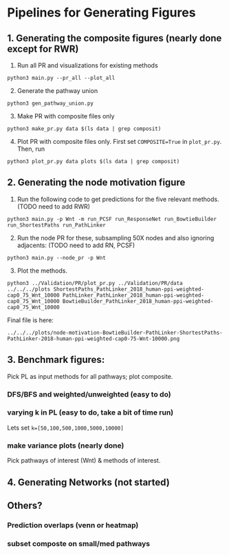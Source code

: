 # Pipelines for Generating Figures

## 1. Generating the composite figures (nearly done except for RWR)

1. Run all PR and visualizations for existing methods

```
python3 main.py --pr_all --plot_all
````

2. Generate the pathway union

```
python3 gen_pathway_union.py
```

3. Make PR with composite files only

```
python3 make_pr.py data $(ls data | grep composit)
```

4. Plot PR with composite files only. First set `COMPOSITE=True` in `plot_pr.py`. Then, run

```
python3 plot_pr.py data plots $(ls data | grep composit)
```

## 2. Generating the node motivation figure

1. Run the following code to get predictions for the five relevant methods. (TODO need to add RWR)

```
python3 main.py -p Wnt -m run_PCSF run_ResponseNet run_BowtieBuilder run_ShortestPaths run_PathLinker
```

2. Run the node PR for these, subsampling 50X nodes and also ignoring adjacents: (TODO need to add RN, PCSF)

```
python3 main.py --node_pr -p Wnt
```

3. Plot the methods.

```
python3 ../Validation/PR/plot_pr.py ../Validation/PR/data ../../../plots ShortestPaths_PathLinker_2018_human-ppi-weighted-cap0_75_Wnt_10000 PathLinker_PathLinker_2018_human-ppi-weighted-cap0_75_Wnt_10000 BowtieBuilder_PathLinker_2018_human-ppi-weighted-cap0_75_Wnt_10000
```

Final file is here:

```
../../../plots/node-motivation-BowtieBuilder-PathLinker-ShortestPaths-PathLinker-2018-human-ppi-weighted-cap0-75-Wnt-10000.png
```

## 3. Benchmark figures:

Pick PL as input methods for all pathways; plot composite.

### DFS/BFS and weighted/unweighted (easy to do)

### varying k in PL (easy to do, take a bit of time run)

Lets set `k=[50,100,500,1000,5000,10000]`

### make variance plots (nearly done)

Pick pathways of interest (Wnt) & methods of interest.  

## 4. Generating Networks (not started)

## Others?

### Prediction overlaps (venn or heatmap)
### subset composte on small/med pathways
